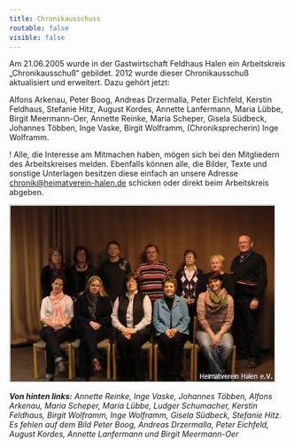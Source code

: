 ```yaml
---
title: Chronikausschuss
routable: false
visible: false
---
```


Am 21.06.2005 wurde in der Gastwirtschaft Feldhaus Halen ein Arbeitskreis „Chronikausschuß“ gebildet. 2012 wurde dieser Chronikausschuß aktualisiert und erweitert. Dazu gehört jetzt:

Alfons Arkenau, Peter Boog, Andreas Drzermalla, Peter Eichfeld, Kerstin Feldhaus, Stefanie Hitz, August Kordes, Annette Lanfermann, Maria Lübbe, Birgit Meermann-Oer, Annette Reinke, Maria Scheper, Gisela Südbeck, Johannes Többen, Inge Vaske, Birgit Wolframm, (Chroniksprecherin) Inge Wolframm.

! Alle, die Interesse am Mitmachen haben, mögen sich bei den Mitgliedern des Arbeitskreises melden. Ebenfalls können alle, die Bilder, Texte und sonstige Unterlagen besitzen diese einfach an unsere Adresse [chronik@heimatverein-halen.de](mailto:chronik@heimatverein-halen.de) schicken oder direkt beim Arbeitskreis abgeben.

![](chronikausschu_480.jpg?lightbox)  

_**Von hinten links:** Annette Reinke, Inge Vaske, Johannes Többen, Alfons Arkenau, Maria Scheper, Maria Lübbe, Ludger Schumacher, Kerstin Feldhaus, Birgit Wolframm, Inge Wolframm, Gisela Südbeck, Stefanie Hitz. Es fehlen auf dem Bild Peter Boog, Andreas Drzermalla, Peter Eichfeld, August Kordes, Annette Lanfermann und Birgit Meermann-Oer_